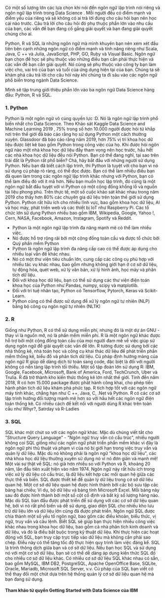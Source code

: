 Có một số lượng lớn các lựa chọn khi nói đến ngôn ngữ lập trình nói riêng và ngôn ngữ lập trình trong Data Science . Mỗi người đều có điểm mạnh và điểm yếu của riêng và sẽ không có ai trả lời đúng cho câu hỏi bạn nên học cái nào trước. Câu trả lời cho câu hỏi đó phụ thuộc phần lớn vào nhu cầu của bạn, các vấn đề bạn đang cố gắng giải quyết và bạn đang giải quyết chúng cho ai. 

Python, R và SQL là những ngôn ngữ mà mình khuyên bạn nên xem xét đầu tiên bên cạnh những ngôn ngữ có điểm mạnh và tính năng riêng như Scala, Java, C ++ và Julia, JavaScript, PHP, GO, Ruby và Visual Basic. 
Ngôn ngữ bạn chọn để học sẽ phụ thuộc vào những điều bạn cần phải thực hiện và các vấn đề bạn cần giải quyết. Nó cũng sẽ phụ thuộc vào công ty bạn làm việc cho, vai trò của bạn và tuổi của ứng dụng hiện tại của bạn. Chúng ta sẽ khám phá câu trả lời cho câu hỏi này khi chúng ta đi sâu vào các ngôn ngữ phổ biến trong ngành Data Science. 

Mình sẽ tập trung giới thiệu phần lớn vào ba ngôn ngữ Data Science hàng đầu: Python, R và SQL.

### 1. Python
Python là một ngôn ngữ vô cùng quyền lực :D. Nó là ngôn ngữ lập trình phổ biến nhất cho Data Science. Theo Khảo sát Kaggle Data Science and Machine Learning 2019 , 75% trong số hơn 10.000 người được hỏi từ khắp nơi trên thế giới đã báo cáo rằng họ sử dụng Python một cách thường xuyên. Glassdoor đã báo cáo rằng năm 2019, hơn 75% vị trí khoa học dữ liệu được liệt kê bao gồm Python trong công việc của họ. 
Khi được hỏi ngôn ngữ nào một nhà khoa học dữ liệu đầy tham vọng nên học trước, hầu hết các nhà khoa học dữ liệu đều nói Python. Bạn có thể đang nghĩ, tại sao trên trái đất là Python rất phổ biến? Chà, hãy bắt đầu với những người sử dụng Python. Nếu bạn đã biết cách lập trình, thì Python là tuyệt vời cho bạn vì nó sử dụng cú pháp rõ ràng, có thể đọc được. Bạn có thể làm nhiều điều bạn đã quen làm trong các ngôn ngữ lập trình khác nhưng với Python, bạn có thể làm điều đó với ít mã hơn. Nếu bạn muốn học lập trình, đó cũng là một ngôn ngữ bắt đầu tuyệt vời vì Python có một cộng đồng khổng lồ và nguồn tài liệu phong phú. Trên thực tế, một số cuộc khảo sát khác nhau trong năm 2019 cho thấy hơn 80% các chuyên gia dữ liệu trên toàn thế giới sử dụng Python. 
Python rất hữu ích cho nhiều lĩnh vực, bao gồm khoa học dữ liệu, AI và học máy, phát triển web và các thiết bị IoT như Raspberry Pi. Các tổ chức lớn sử dụng Python nhiều bao gồm IBM, Wikipedia, Google, Yahoo !, Cern, NASA, Facebook, Amazon, Instagram, Spotify và Reddit. 
* Python là một ngôn ngữ lập trình đa năng mạnh mẽ có thể làm nhiều việc. 
* Nó được hỗ trợ rộng rãi bởi một cộng đồng toàn cầu và được tổ chức bởi Quỹ phần mềm Python
* Python là ngôn ngữ lập trình đa năng cấp cao có thể được áp dụng cho nhiều loại vấn đề khác nhau. 
* Nó có một thư viện tiêu chuẩn lớn, cung cấp các công cụ phù hợp với nhiều tác vụ khác nhau, bao gồm nhưng không giới hạn ở cơ sở dữ liệu, tự động hóa, quét web, xử lý văn bản, xử lý hình ảnh, học máy và phân tích dữ liệu. 
* Đối với khoa học dữ liệu, bạn có thể sử dụng các thư viện điện toán khoa học của Python như Pandas, numpy, scipy và matplotlib. 
* Đối với trí tuệ nhân tạo, Python có Tensorflow, Pytorch, Keras và Scikit-Learn. 
* Python cũng có thể được sử dụng để xử lý ngôn ngữ tự nhiên (NLP) bằng bộ công cụ ngôn ngữ tự nhiên (NLTK)

### 2. R
Giống như Python, R có thể sử dụng miễn phí, nhưng đó là một dự án GNU - thay vì là nguồn mở, nó là phần mềm miễn phí.
R là một ngôn ngữ khác được hỗ trợ bởi một cộng đồng toàn cầu của mọi người đam mê về việc giúp sử dụng ngôn ngữ để giải quyết các vấn đề lớn. 
R tường được sử dụng bởi các nhà thống kê, nhà toán học và công cụ khai thác dữ liệu để phát triển phần mềm thống kê, biểu đồ và phân tích dữ liệu. 
Cú pháp định hướng mảng của ngôn ngữ R giúp dễ dàng dịch từ toán sang code, đặc biệt là đối với người không có nền tảng lập trình tối thiểu. 
Một số tập đoàn lớn sử dụng R: IBM, Google, Facebook, Microsoft, Bank of America, Ford, TechCrunch, Uber và Trulia. 
R đã trở thành kho kiến thức thống kê lớn nhất thế giới.
Tính đến năm 2018, R có hơn 15.000 package được phát hành công khai, cho phép tiến hành phân tích dữ liệu khám phá phức tạp. 
R tích hợp tốt với các ngôn ngữ máy tính khác, chẳng hạn như C ++, Java, C, .Net và Python. 
R có các cơ sở lập trình hướng đối tượng mạnh mẽ hơn so với hầu hết các ngôn ngữ điện toán thống kê. 
Có nhiều cách để kết nối với người dùng R khác trên toàn cầu như Whyr?, Satrday và R-Ladies

### 3. SQL
SQL khác một chút so với các ngôn ngữ khác. Mặc dù chúng viết tắt cho "Structure Query Language"  -  "Ngôn ngữ truy vấn có cấu trúc", nhiều người không coi SQL giống như các ngôn ngữ phát triển phần mềm khác vì đây là ngôn ngữ phi thủ thuật và phạm vi của nó bị giới hạn trong việc truy vấn và quản lý dữ liệu. 
Mặc dù nó không phải là ngôn ngữ "khoa học dữ liệu", các nhà khoa học dữ liệu thường xuyên sử dụng nó vì nó đơn giản và mạnh mẽ! 
Một vài sự thật về SQL: nó già hơn nhiều so với Python và R, khoảng 20 năm, lần đầu tiên xuất hiện vào năm 1974. 
Ngôn ngữ này rất hữu ích trong việc xử lý dữ liệu có cấu trúc, là dữ liệu kết hợp các mối quan hệ giữa các thực thể và biến. 
SQL được thiết kế để quản lý dữ liệu trong cơ sở dữ liệu quan hệ. 
Một cơ sở dữ liệu quan hệ được hình thành bởi các bộ sưu tập các bảng hai chiều; Ví dụ, bộ dữ liệu và bảng tính Microsoft Excel. Mỗi bảng này sau đó được hình thành bởi một số cột cố định và bất kỳ số lượng hàng nào. 
Mặc dù SQL ban đầu được phát triển để sử dụng với các cơ sở dữ liệu quan hệ, bởi vì nó rất phổ biến và dễ sử dụng, giao diện SQL cho nhiều kho lưu trữ dữ liệu lớn và dữ liệu lớn cũng đã được phát triển. 
Ngôn ngữ SQL được chia thành một số yếu tố ngôn ngữ, bao gồm các điều khoản, biểu thức, vị ngữ, truy vấn và câu lệnh. 
Biết SQL sẽ giúp bạn thực hiện nhiều công việc khác nhau trong khoa học dữ liệu, bao gồm cả nhà phân tích kinh doanh và dữ liệu, và đó là điều bắt buộc trong kỹ thuật dữ liệu. 
Khi thực hiện các hoạt động với SQL, bạn truy cập trực tiếp vào dữ liệu mà không cần phải sao chép. Điều này có thể tăng tốc độ thực hiện quy trình làm việc đáng kể. 
SQL là trình thông dịch giữa bạn và cơ sở dữ liệu. Nếu bạn học SQL và sử dụng nó với một cơ sở dữ liệu, bạn sẽ có thể dễ dàng áp dụng kiến thức SQL đó cho nhiều cơ sở dữ liệu khác. Có nhiều cơ sở dữ liệu SQL khác nhau có sẵn, bao gồm MySQL, IBM DB2, PostgreSQL, Apache OpenOffice Base, SQLite, Oracle, Mariadb, Microsoft SQL Server, v.v. Cú pháp của SQL bạn viết có thể thay đổi một chút dựa trên hệ thống quản lý cơ sở dữ liệu quan hệ mà bạn đang sử dụng.

#### Tham khảo từ quyển Getting Started with Data Science của IBM